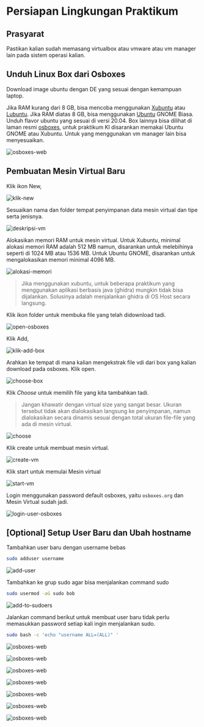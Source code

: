 # Persiapan Lingkungan Praktikum

## Prasyarat

Pastikan kalian sudah memasang virtualbox atau vmware atau vm manager lain pada sistem operasi kalian.

## Unduh Linux Box dari Osboxes

Download image ubuntu dengan DE yang sesuai dengan kemampuan laptop.

Jika RAM kurang dari 8 GB, bisa mencoba menggunakan [Xubuntu](https://www.osboxes.org/xubuntu/) atau [Lubuntu](https://www.osboxes.org/lubuntu/). Jika RAM diatas 8 GB, bisa menggunakan [Ubuntu](https://www.osboxes.org/ubuntu/) GNOME Biasa. Unduh flavor ubuntu yang sesuai di versi 20.04. Box lainnya bisa dilihat di laman resmi [osboxes](https://www.osboxes.org/virtualbox-images/), untuk praktikum KI disarankan memakai Ubuntu GNOME atau Xubuntu. Untuk yang menggunakan vm manager lain bisa menyesuaikan.

![osboxes-web](images/000_01.png)

## Pembuatan Mesin Virtual Baru

Klik ikon New,

![klik-new](images/000_02.png)

Sesuaikan nama dan folder tempat penyimpanan data mesin virtual dan tipe serta jenisnya.

![deskripsi-vm](images/000_03.png)

Alokasikan memori RAM untuk mesin virtual. Untuk Xubuntu, minimal alokasi memori RAM adalah 512 MB namun, disarankan untuk melebihinya seperti di 1024 MB atau 1536 MB. Untuk Ubuntu GNOME, disarankan untuk mengalokasikan memori minimal 4096 MB.

![alokasi-memori](images/000_04.png)

> Jika menggunakan xubuntu, untuk beberapa praktikum yang menggunakan aplikasi berbasis java (ghidra) mungkin tidak bisa dijalankan. Solusinya adalah menjalankan ghidra di OS Host secara langsung.

Klik ikon folder untuk membuka file yang telah didownload tadi.

![open-osboxes](images/000_05.png)

Klik Add,

![klik-add-box](images/000_06.png)

Arahkan ke tempat di mana kalian mengekstrak file vdi dari box yang kalian download pada osboxes. Klik open.

![choose-box](images/000_07.png)

Klik *Choose* untuk memilih file yang kita tambahkan tadi.

> Jangan khawatir dengan virtual size yang sangat besar. Ukuran tersebut tidak akan dialokasikan langsung ke penyimpanan, namun dialokasikan secara dinamis sesuai dengan total ukuran file-file yang ada di mesin virtual.

![choose](images/000_08.png)

Klik create untuk membuat mesin virtual.

![create-vm](images/000_09.png)

Klik start untuk memulai Mesin virtual

![start-vm](images/000_10.png)

Login menggunakan password default osboxes, yaitu `osboxes.org` dan Mesin Virtual sudah jadi.

![login-user-osboxes](images/000_11.png)

## [Optional] Setup User Baru dan Ubah hostname

Tambahkan user baru dengan username bebas

```bash
sudo adduser username
```

![add-user](images/000_18.png)

Tambahkan ke grup sudo agar bisa menjalankan command sudo

```bash
sudo usermod -aG sudo bob
```

![add-to-sudoers](images/000_19.png)

Jalankan command berikut untuk membuat user baru tidak perlu memasukkan password setiap kali ingin menjalankan sudo.

```bash
sudo bash -c 'echo "username ALL=(ALL)" '
```

![osboxes-web](images/000_20.png)

![osboxes-web](images/000_21.png)

![osboxes-web](images/000_22.png)

![osboxes-web](images/000_23.png)

![osboxes-web](images/000_24.png)

![osboxes-web](images/000_25.png)

![osboxes-web](images/000_26.png)


